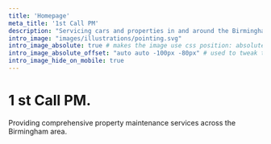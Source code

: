 ```yaml
---
title: 'Homepage'
meta_title: '1st Call PM'
description: "Servicing cars and properties in and around the Birmingham area"
intro_image: "images/illustrations/pointing.svg"
intro_image_absolute: true # makes the image use css position: absolute; so it looks "offset". It's a visual effect that might not always look good depending on the image you use.
intro_image_absolute_offset: "auto auto -100px -80px" # used to tweak the positioning of the absolute image if enabled above
intro_image_hide_on_mobile: true
---
```


# 1 st Call PM.

Providing comprehensive property maintenance services across the Birmingham area.
